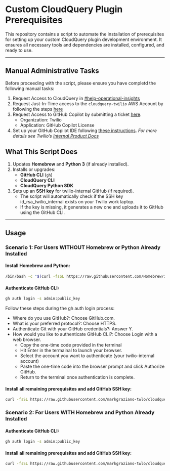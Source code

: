 # Custom CloudQuery Plugin Prerequisites

This repository contains a script to automate the installation of prerequisites for setting up your custom CloudQuery plugin development environment. It ensures all necessary tools and dependencies are installed, configured, and ready to use.

---
## Manual Administrative Tasks
Before proceeding with the script, please ensure you have completd the following manual tasks: 
1. Request Access to CloudQuery in [#help-operational-insights](https://twilio.slack.com/app_redirect?channel=help-operational-insights)
2. Request Just-In-Time access to the `cloudquery-twilio` AWS Account by following the steps [here](https://internal-product-docs.twilio.com/docs/amazon-web-services/aws-access-management/aws-jit-access/?q=jit+access#request-aws-jit-access) 
3. Request Access to GitHub Copilot by submitting a ticket [here](https://twilio.service-now.com/sp?id=sc_cat_item&sys_id=035b188a87b2d55061197b9acebb3566).
    - Organization: Twilio
    - Application: GitHub Copilot License
4. Set up your GitHub Copilot IDE following [these instructions](https://docs.github.com/en/copilot/using-github-copilot/getting-code-suggestions-in-your-ide-with-github-copilot). *For more details see Twilio’s [Internal Product Docs](https://internal-product-docs.twilio.com/docs/operational-insights/guides/how-to-create-a-custom-cloudquery-plugin)*

## **What This Script Does**
1. Updates **Homebrew** and **Python 3** (if already installed).
2. Installs or upgrades:
   - **GitHub CLI** (`gh`)
   - **CloudQuery CLI**
   - **CloudQuery Python SDK**
3. Sets up an **SSH key** for twilio-internal GitHub (if required).
   - The script will automatically check if the SSH key id_rsa_twilio_internal exists on your Twilio work laptop.
   - If the key is missing, it generates a new one and uploads it to GitHub using the GitHub CLI.

---

## **Usage**

### **Scenario 1: For Users WITHOUT Homebrew or Python Already Installed**
#### Install Homebrew and Python:
```bash
/bin/bash -c "$(curl -fsSL https://raw.githubusercontent.com/Homebrew/install/HEAD/install.sh)" && brew install python && curl -fsSL https://raw.githubusercontent.com/markgraziano-twlo/cloudquery_plugin_prereqs/refs/heads/main/setup.py | python3
```
#### Authenticate GitHub CLI:
```bash
gh auth login -s admin:public_key
```
Follow these steps during the gh auth login process:

- Where do you use GitHub?: Choose GitHub.com.
- What is your preferred protocol?: Choose HTTPS.
- Authenticate Git with your GitHub credentials?: Answer Y.
- How would you like to authenticate GitHub CLI?: Choose Login with a web browser.
  - Copy the one-time code provided in the terminal
  - Hit Enter in the termainal to launch your browser.
  - Select the account you want to authenticate (your twilio-internal account) 
  - Paste the one-time code into the browser prompt and click Authorize GitHub.
  - Return to the terminal once authentication is complete.

#### Install all remaining prerequisites and add GitHub SSH key:
```bash
curl -fsSL https://raw.githubusercontent.com/markgraziano-twlo/cloudquery_plugin_prereqs/refs/heads/main/setup.py | python3
```

### **Scenario 2: For Users WITH Homebrew and Python Already Installed**
#### Authenticate GitHub CLI:
```bash
gh auth login -s admin:public_key
```

#### Install all remaining prerequisites and add GitHub SSH key:
```bash
curl -fsSL https://raw.githubusercontent.com/markgraziano-twlo/cloudquery_plugin_prereqs/refs/heads/main/setup.py | python3
